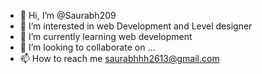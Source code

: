 - 👋 Hi, I’m @Saurabh209
- 👀 I’m interested in web Development and Level designer
- 🌱 I’m currently learning web development
- 💞️ I’m looking to collaborate on ...
- 📫 How to reach me saurabhhh2613@gmail.com

<!---
Saurabh209/Saurabh209 is a ✨ special ✨ repository because its `README.md` (this file) appears on your GitHub profile.
You can click the Preview link to take a look at your changes.
--->
